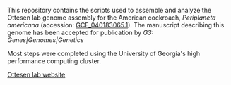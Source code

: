 This repository contains the scripts used to assemble and analyze the Ottesen lab genome assembly for the American cockroach, _Periplaneta americana_ (accession: [GCF_040183065.1](https://www.ncbi.nlm.nih.gov/datasets/genome/GCF_040183065.1/)).
The manuscript describing this genome has been accepted for publication by _G3: Genes|Genomes|Genetics_

Most steps were completed using the University of Georgia's high performance computing cluster.

[Ottesen lab website](https://mibo.franklin.uga.edu/research/lab/ottesen?_ga=2.184096166.181350459.1738259531-1773842518.1629395909&_gl=1*bhno3g*_ga*MTc3Mzg0MjUxOC4xNjI5Mzk1OTA5*_ga_WZFND64RRS*MTczODI1OTUzMS45My4wLjE3MzgyNTk1MzEuNjAuMC4w)
